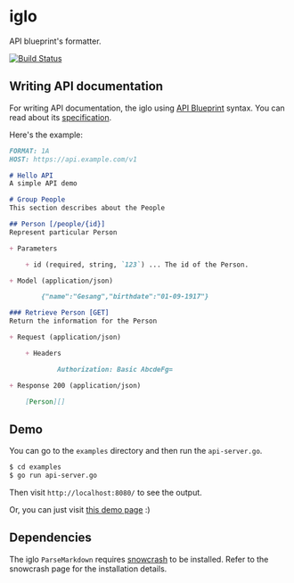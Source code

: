 # iglo

API blueprint's formatter.

[![Build Status](https://drone.io/github.com/subosito/iglo/status.png)](https://drone.io/github.com/subosito/iglo/latest)

## Writing API documentation

For writing API documentation, the iglo using [API Blueprint](http://apiblueprint.org/) syntax. You can read about its [specification](https://github.com/apiaryio/api-blueprint/blob/master/API%20Blueprint%20Specification.md).

Here's the example:

```markdown
FORMAT: 1A
HOST: https://api.example.com/v1

# Hello API
A simple API demo

# Group People
This section describes about the People

## Person [/people/{id}]
Represent particular Person

+ Parameters

    + id (required, string, `123`) ... The id of the Person.

+ Model (application/json)

        {"name":"Gesang","birthdate":"01-09-1917"}

### Retrieve Person [GET]
Return the information for the Person

+ Request (application/json)

    + Headers

            Authorization: Basic AbcdeFg=

+ Response 200 (application/json)

    [Person][]

```

## Demo

You can go to the `examples` directory and then run the `api-server.go`.

```bash
$ cd examples
$ go run api-server.go
```

Then visit `http://localhost:8080/` to see the output.

Or, you can just visit [this demo page](http://htmlpreview.github.io/?https://gist.github.com/subosito/6725894/raw/1bce7b1b925d2a25a5a53a783f4f53b3edd016be/iglo-preview.html) :)

## Dependencies

The iglo `ParseMarkdown` requires [snowcrash](https://github.com/apiaryio/snowcrash) to be installed. Refer to the snowcrash page for the installation details.

